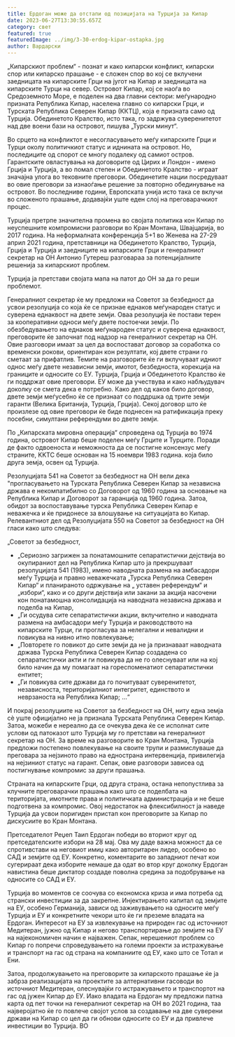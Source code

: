 ```yaml
---
title: Ердоган може да отстапи од позицијата на Турција за Кипар
date: 2023-06-27T13:30:55.657Z
category: свет
featured: true
featuredImage: ../img/3-30-erdog-kipar-ostapka.jpg
author: Вардарски
---
```

„Кипарскиот проблем“ - познат и како кипарски конфликт, кипарски спор или кипарско прашање - е сложен спор во кој се вклучени заедницата на кипарските Грци на југот на Кипар и заедницата на кипарските Турци на север. Островот Кипар, кој се наоѓа во Средоземното Море, е поделен на два главни сектори: меѓународно призната Република Кипар, населена главно со кипарски Грци, и Турската Република Северен Кипар (ККТЦ), која е призната само од Турција. Обединетото Кралство, исто така, го задржува суверенитетот над две воени бази на островот, пишува „Турски минут“.

Во срцето на конфликтот е несогласувањето меѓу кипарските Грци и Турци околу политичкиот статус и иднината на островот. Но, последиците од спорот се многу подалеку од самиот остров. Гарантските овластувања на договорите од Цирих и Лондон - имено Грција и Турција, а во помал степен и Обединетото Кралство - играат значајна улога во тековните преговори. Обединетите нации посредуваат во овие преговори за изнаоѓање решение за повторно обединување на островот. Во последниве години, Европската унија исто така се вклучи во сложеното прашање, додавајќи уште еден слој на преговарачкиот процес.

Турција претрпе значителна промена во својата политика кон Кипар по неуспешните компромисни разговори во Кран Монтана, Швајцарија, во 2017 година. На неформалната конференција 5+1 во Женева на 27-29 април 2021 година, претставници на Обединетото Кралство, Турција, Грција и Турција и заедниците на кипарските Грци и генералниот секретар на ОН Антонио Гутереш разговараа за потенцијалните решенија за кипарскиот проблем.

Турција ја претстави својата мапа на патот до ОН за да го реши проблемот.

Генералниот секретар ќе му предложи на Советот за безбедност да усвои резолуција со која ќе се признае еднаков меѓународен статус и суверена еднаквост на двете земји. Оваа резолуција ќе постави терен за кооперативни односи меѓу двете постоечки земји. По обезбедувањето на еднаков меѓународен статус и суверена еднаквост, преговорите ќе започнат под надзор на генералниот секретар на ОН. Овие разговори имаат за цел да воспостават договор за соработка со временски рокови, ориентиран кон резултати, кој двете страни го сметаат за прифатлив. Темите на разговорите ќе ги вклучуваат идниот однос меѓу двете независни земји, имотот, безбедноста, корекција на границите и односите со ЕУ. Турција, Грција и Обединетото Кралство ќе ги поддржат овие преговори. ЕУ може да учествува и како набљудувач доколку се смета дека е потребно. Како дел од каков било договор, двете земји меѓусебно ќе се признаат со поддршка од трите земји гаранти (Велика Британија, Турција, Грција). Секој договор што ќе произлезе од овие преговори ќе биде поднесен на ратификација преку посебни, симултани референдуми во двете земји.

По „Кипарската мировна операција“ спроведена од Турција во 1974 година, островот Кипар беше поделен меѓу Грците и Турците. Поради де факто одвоеноста и неможноста да се постигне консензус меѓу страните, KKTC беше основан на 15 ноември 1983 година. која било друга земја, освен од Турција.

Резолуцијата 541 на Советот за безбедност на ОН вели дека "прогласувањето на Турската Република Северен Кипар за независна држава е некомпатибилно со Договорот од 1960 година за основање на Република Кипар и Договорот за гаранција од 1960 година. Затоа, обидот за воспоставување турска Република Северен Кипар е неважечка и ќе придонесе за влошување на ситуацијата во Кипар. Релевантниот дел од Резолуцијата 550 на Советот за безбедност на ОН гласи како што следува:

„Советот за безбедност,

* „Сериозно загрижен за понатамошните сепаратистички дејствија во окупираниот дел на Република Кипар што ја прекршуваат резолуцијата 541 (1983), имено наводната размена на амбасадори меѓу Турција и правно неважечката „Турска Република Северен Кипар“ и планираното одржување на „ уставен референдум“ и „избори“, како и со други дејствија или закани за акција насочени кон понатамошна консолидација на наводната независна држава и поделба на Кипар,
* „Ги осудува сите сепаратистички акции, вклучително и наводната размена на амбасадори меѓу Турција и раководството на кипарските Турци, ги прогласува за нелегални и невалидни и повикува на нивно итно повлекување;
* „Повторете го повикот до сите земји да не ја признаваат наводната држава Турска Република Северен Кипар создадена со сепаратистички акти и ги повикува да не го олеснуваат или на кој било начин да му помагаат на гореспоменатиот сепаратистички ентитет;
* „Ги повикува сите држави да го почитуваат суверенитетот, независноста, територијалниот интегритет, единството и неврзаноста на Република Кипар; ...“

И покрај резолуциите на Советот за безбедност на ОН, ниту една земја сè уште официјално не ја признала Турската Република Северен Кипар. Затоа, можеби е нереално да се очекува дека ќе се исполнат сите услови од патоказот што Турција му го претстави на генералниот секретар на ОН. За време на разговорите во Кран Монтана, Турција предложи постепено повлекување на своите трупи и размислуваше да преговара за нејзиното право на еднострана интервенција, привилегија на нејзиниот статус на гарант. Сепак, овие разговори зависеа од постигнување компромис за други прашања.

Страната на кипарските Грци, од друга страна, остана непопустлива за клучните преговарачки прашања како што се поделбата на територијата, имотните права и политичката администрација и не беше подготвена за компромис. Овој недостаток на флексибилност ја наведе Турција да усвои поригиден пристап кон преговорите за Кипар по дискусиите во Кран Монтана.

Претседателот Реџеп Таип Ердоган победи во вториот круг од претседателските избори на 28 мај. Ова му даде важна можност да се спротивстави на неговиот имиџ како авторитарен лидер, особено во САД и земјите од ЕУ. Конкретно, коментарите во западниот печат кои сугерираат дека изборите немаше да одат во втор круг доколку Ердоган навистина беше диктатор создаде поволна средина за подобрување на односите со САД и ЕУ.

Турција во моментов се соочува со економска криза и има потреба од странски инвестиции за да закрепне. Инјектирањето капитал од земјите на ЕУ, особено Германија, зависи од заживувањето на односите меѓу Турција и ЕУ и конкретните чекори што ќе ги преземе владата на Ердоган. Интересот на ЕУ за извлекување на природен гас од источниот Медитеран, јужно од Кипар и негово транспортирање до земјите на ЕУ на најекономичен начин е најважен. Сепак, нерешениот проблем со Кипар го попречи спроведувањето на големи проекти за истражување и транспорт на гас од страна на компаниите од ЕУ, како што се Тотал и Ени.

Затоа, продолжувањето на преговорите за кипарското прашање ќе ја забрза реализацијата на проектите за алтернативни гасоводи во источниот Медитеран, олеснувајќи го истражувањето и транспортот на гас од јужен Кипар до ЕУ. Иако владата на Ердоган му предложи патна карта од пет точки на генералниот секретар на ОН во 2021 година, таа најверојатно ќе го повлече својот услов за создавање на две суверени држави на Кипар со цел да ги обнови односите со ЕУ и да привлече инвестиции во Турција. ВО